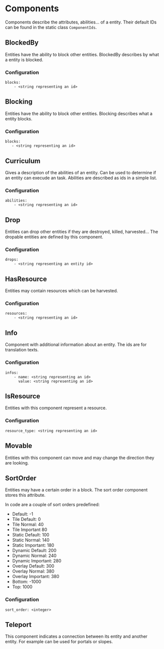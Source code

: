 # Components

Components describe the attributes, abilities... of a entity. Their default IDs can be found in the static class `ComponentIds`.

## BlockedBy

Entities have the ability to block other entities. BlockedBy describes by what a entity is blocked.

### Configuration

    blocks:
        - <string representing an id>

## Blocking

Entities have the ability to block other entities. Blocking describes what a entity blocks.

### Configuration

    blocks:
       - <string representing an id>

## Curriculum

Gives a description of the abilities of an entity. Can be used to determine if an entity can execude an task. Abilities are described as ids in a simple list.

### Configuration

    abilities:
        - <string representing an id>

## Drop

Entities can drop other entities if they are destroyed, killed, harvested... The dropable entities are defined by this component.

### Configuration

    drops:
        - <string representing an entity id>

## HasResource

Entities may contain resources which can be harvested.

### Configuration

    resources:
        - <string representing an id>

## Info

Component with additional information about an entity. The ids are for translation texts.

### Configuration

    infos:
        - name: <string representing an id>
          value: <string representing an id>

## IsResource

Entities with this component represent a resource.

### Configuration

    resource_type: <string representing an id>

## Movable

Entities with this component can move and may change the direction they are looking.

## SortOrder

Entities may have a certain order in a block. The sort order component stores this attribute.

In code are a couple of sort orders predefined:

- Default: -1
- Tile Default: 0
- Tile Normal: 40
- Tile Important 80
- Static Default: 100
- Static Normal: 140
- Static Important: 180
- Dynamic Default: 200
- Dynamic Normal: 240
- Dynamic Important: 280
- Overlay Default: 300
- Overlay Normal: 380
- Overlay Important: 380
- Bottom: -1000
- Top: 1000

### Configuration

    sort_order: <integer>

## Teleport

This component indicates a connection between its entity and another entity. For example can be used for portals or slopes. 